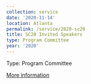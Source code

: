 ```yaml
---
collection: service
date: '2020-11-14'
location: Atlanta
permalink: /service/2020-sc20
title: SC20 Invited Speakers
type: Program Committee
year: '2020'
---
```


Type: Program Committee

[More information](https://sc20.supercomputing.org/)
